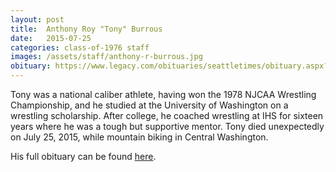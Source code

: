 ```yaml
---
layout: post
title:  Anthony Roy "Tony" Burrous
date:   2015-07-25
categories: class-of-1976 staff
images: /assets/staff/anthony-r-burrous.jpg
obituary: https://www.legacy.com/obituaries/seattletimes/obituary.aspx?n=anthony-roy-burrous&pid=175423415&fhid=7266
---
```

Tony was a national caliber athlete, having won the 1978 NJCAA Wrestling Championship, and he studied at the University of Washington on a wrestling scholarship. After college, he coached wrestling at IHS for sixteen years where he was a tough but supportive mentor. Tony died unexpectedly on July 25, 2015, while mountain biking in Central Washington.

His full obituary can be found [here](https://www.legacy.com/obituaries/seattletimes/obituary.aspx?n=anthony-roy-burrous&pid=175423415&fhid=7266).
